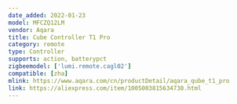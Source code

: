 ```yaml
---
date_added: 2022-01-23
model: MFCZQ12LM
vendor: Aqara
title: Cube Controller T1 Pro
category: remote
type: Controller
supports: action, batterypct
zigbeemodel: ['lumi.remote.cagl02']
compatible: [zha]
mlink: https://www.aqara.com/cn/productDetail/aqara_qube_t1_pro
link: https://aliexpress.com/item/1005003815634738.html
---
```

